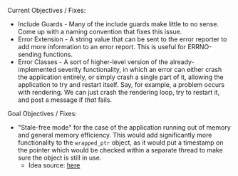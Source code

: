 Current Objectives / Fixes:
- Include Guards - Many of the include guards make little to no sense. Come up with a naming convention that fixes this issue.
- Error Extension - A string value that can be sent to the error reporter to add more information to an error report. This is useful for ERRNO-sending functions.
- Error Classes - A sort of higher-level version of the already-implemented severity functionality, in which an error can either crash the application entirely, or simply crash a single part of it, allowing the application to try and restart itself. Say, for example, a problem occurs with rendering. We can just crash the rendering loop, try to restart it, and post a message if *that* fails.

Goal Objectives / Fixes:
- "Stale-free mode" for the case of the application running out of memory and general memory efficiency. This would add significantly more functionality to the `wrapped_ptr` object, as it would put a timestamp on the pointer which would be checked within a separate thread to make sure the object is still in use.
    - Idea source: [here](https://codereview.stackexchange.com/questions/293244/safer-easier-pointer-allocation-interface-in-c-iso-c11/293246?noredirect=1#comment584195_293246)
